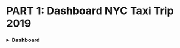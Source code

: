 # PART 1: Dashboard NYC Taxi Trip 2019 

<details>
<summary> <b>Dashboard<b> </summary>

1.![dashboard.png](https://github.com/rizkyalfaridzy/looker-studio-with-bigquery/blob/main/DASHBOARD.PNG)
<details>
<summary> <b>Summary Report<b> </summary>

Here's an overview from the yellow taxi in New York in 2019
1. Total trips during 2019 reached 84.4 billion
2. Total Distance in 2019 reached 255.2 billion
3. Total Passengers in 2019 reached 131.2 billion
4. Total revenue in 2019 reached 1.6 billion
5. The average fare is 13.5k, while the maximum is 943.3k
6. The longest decline occurred for three consecutive months starting from May to August
7. The longest increase occurred during the two months from August to October.
8. For a significant decrease occurred from January to February
9. For a significant increase occurred in February to march
10. Peak hours occur at 11 PM - 8 AM with the highest peak at 6 PM
11. For the type of payment used the most are credit cards with a percentage of 71.8% and cash of 27.1%.
12. Meanwhile, for a comparison of payment types with additional income, it can be seen that the credit card type of additional income is dominated by tip_amount, while other types are dominated by extra

</details>

___

# PART 2: Step by Step Installation Guide of PySpark

<details>
<summary> <b>1. Java Installation<b> </summary>

- Download and Run Installer Java Development Kit (JDK) at https://www.oracle.com/java/technologies/javase-jdk13-downloads.html

    ![Run Installer Java](https://github.com/devanisdwi/DataFellowship-DevanisDwiS/blob/main/PC5%20-%20Data%20Visualization/img_part_2/java_installer_run.png)

- Add the Java Path in "Edit the system environment variables"

    ![Add Java Path](https://github.com/devanisdwi/DataFellowship-DevanisDwiS/blob/main/PC5%20-%20Data%20Visualization/img_part_2/add_path.jpg)

- Select Advanced → Click Environment Variables

    ![Environment Variables](https://github.com/devanisdwi/DataFellowship-DevanisDwiS/blob/main/PC5%20-%20Data%20Visualization/img_part_2/environment_variables.jpg)

- At system variables, click button new. Then, fill with:

      1. Variable name: JAVA_HOME
      2. Variable value: C:\Program Files\Java\jdk-19
      
    ![Java System Variables](https://github.com/devanisdwi/DataFellowship-DevanisDwiS/blob/main/PC5%20-%20Data%20Visualization/img_part_2/java_system_variables.jpg)

- At user variables, select path and click button new. Then, fill with:

      1. Variable name: PATH
      2. Variable value: C:\Program Files\Java\jdk-19\bin

    ![Java User Variables](https://github.com/devanisdwi/DataFellowship-DevanisDwiS/blob/main/PC5%20-%20Data%20Visualization/img_part_2/java_user_variables.jpg)
      
- Open "Command Prompot" and check version using 
      ```
      java --version
      ```
      
    ![Java cmd](https://github.com/devanisdwi/DataFellowship-DevanisDwiS/blob/main/PC5%20-%20Data%20Visualization/img_part_2/java_cmd.jpg)

</details>

<details>
<summary> <b>2. Python Installation<b> </summary>

- Download and Run Installer Python at https://www.python.org/downloads/
- Klik to Add Python _._ the Python Path

    ![Add Python Path](https://github.com/devanisdwi/DataFellowship-DevanisDwiS/blob/main/PC5%20-%20Data%20Visualization/img_part_2/python_path.jpeg)

- Open "Command Prompt" and check version using
      ```
      python --version
      ```
      
    ![Python cmd](https://github.com/devanisdwi/DataFellowship-DevanisDwiS/blob/main/PC5%20-%20Data%20Visualization/img_part_2/python_cmd.jpg)

</details>

<details>
<summary> <b>3. PySpark Setup<b> </summary>

- Go to https://spark.apache.org/downloads.html
    ![PySpark](https://github.com/devanisdwi/DataFellowship-DevanisDwiS/blob/main/PC5%20-%20Data%20Visualization/img_part_2/pyspark.jpg)
- Download the .tgz file 
- Make a new folder called 'spark' in the C directory and extract the .tgz file.

    ![spark directory](https://github.com/devanisdwi/DataFellowship-DevanisDwiS/blob/main/PC5%20-%20Data%20Visualization/img_part_2/dir_spark.jpg)
  
</details>

<details>
<summary> <b>4. winutils Setup<b> </summary>

- Go to https://github.com/steveloughran/winutils/blob/master/hadoop-3.0.0/bin/winutils.exe
- Download the .exe file corresponds to the hadoop version on pyspark.
- Make a new folder called 'winutils' and inside of it make a new folder called 'bin'. Then put the .exe file.

    ![winutils directory](https://github.com/devanisdwi/DataFellowship-DevanisDwiS/blob/main/PC5%20-%20Data%20Visualization/img_part_2/dir_winutils.jpg)

- Add the Hadoop & Spark Path in "Edit the system environment variables"
- Select Advanced → Click Environment Variables
- At user variables, click button new. Then, fill with:

      1. Variable name: spark_home
      2. Variable value: C:\spark
      
    ![PySpark Path](https://github.com/devanisdwi/DataFellowship-DevanisDwiS/blob/main/PC5%20-%20Data%20Visualization/img_part_2/spark_system_variables.jpg)
      
- At user variables, select path and click button new. Then, fill with:

      1. Variable name: hadoop_home
      2. Variable value: C:\winutils
      
    ![Hadoop Path](https://github.com/devanisdwi/DataFellowship-DevanisDwiS/blob/main/PC5%20-%20Data%20Visualization/img_part_2/hadoop_system_variables.jpg)
      
- Double click the path, click button new and add %Spark_Home%\bin

    ![PySpark Bin](https://github.com/devanisdwi/DataFellowship-DevanisDwiS/blob/main/PC5%20-%20Data%20Visualization/img_part_2/spark_home_bin.jpg)

- Open "Command Prompot" and then type
      ```
      pyspark
      ```

    ![PySpark cmd](https://github.com/devanisdwi/DataFellowship-DevanisDwiS/blob/main/PC5%20-%20Data%20Visualization/img_part_2/pyspark_cmd.jpg)
      
</details>
